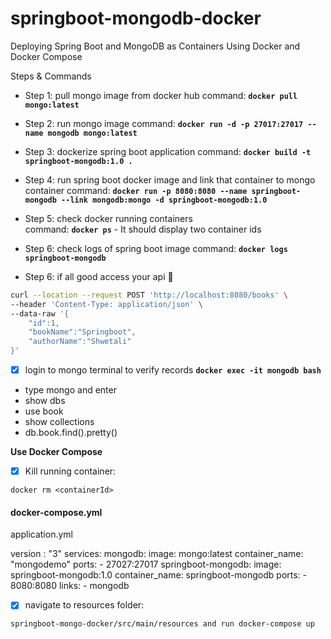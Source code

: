 
# springboot-mongodb-docker
Deploying Spring Boot and MongoDB as Containers Using Docker and Docker Compose

Steps & Commands

- Step 1: pull mongo image from docker hub 
  command: **` docker pull mongo:latest `**
  

- Step 2: run mongo image
  command: **` docker run -d -p 27017:27017 --name mongodb mongo:latest `**

- Step 3: dockerize spring boot application 
  command: **` docker build -t springboot-mongodb:1.0 . `**

- Step 4: run spring boot docker image and link that container to mongo container 
   command: **` docker run -p 8080:8080 --name springboot-mongodb --link mongodb:mongo -d springboot-mongodb:1.0 `**
   
- Step 5: check docker running containers  
  command: **` docker ps `**  - It should display two container ids

- Step 6: check logs of spring boot image 
  command: **` docker logs springboot-mongodb `**
  
- Step 6: if all good access your api  :tada:
```bash
curl --location --request POST 'http://localhost:8080/books' \
--header 'Content-Type: application/json' \
--data-raw '{
    "id":1,
    "bookName":"Springboot",
    "authorName":"Shwetali"
}'
```
- [x] login to mongo terminal to verify records **` docker exec -it mongodb bash `**
- type mongo and enter
- show dbs
- use book
- show collections
- db.book.find().pretty()

**Use Docker Compose**

- [x] Kill running container:
```
docker rm <containerId>
```

#### docker-compose.yml

application.yml

version : "3"
services:
  mongodb:
    image: mongo:latest
    container_name: "mongodemo"
    ports:
      - 27027:27017
  springboot-mongodb:
    image: springboot-mongodb:1.0
    container_name: springboot-mongodb
    ports:
      - 8080:8080
    links:
      - mongodb


- [x] navigate to resources folder:
```
springboot-mongo-docker/src/main/resources and run docker-compose up
```

